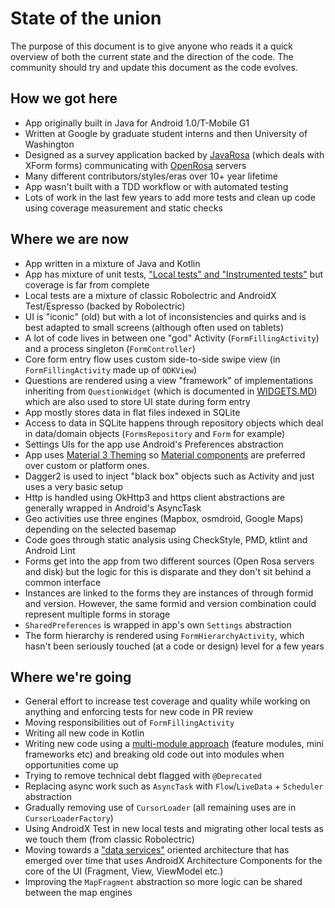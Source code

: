 # State of the union

The purpose of this document is to give anyone who reads it a quick overview  of both the current state and the direction of the code. The community should try and update this document as the code evolves.

## How we got here

* App originally built in Java for Android 1.0/T-Mobile G1
* Written at Google by graduate student interns and then University of Washington
* Designed as a survey application backed by [JavaRosa](https://github.com/getodk/javarosa/) (which deals with XForm forms) communicating with [OpenRosa](https://docs.getodk.org/openrosa/) servers
* Many different contributors/styles/eras over 10+ year lifetime
* App wasn't built with a TDD workflow or with automated testing
* Lots of work in the last few years to add more tests and clean up code using coverage measurement and static checks

## Where we are now

* App written in a mixture of Java and Kotlin
* App has mixture of unit tests, ["Local tests" and "Instrumented tests"](https://developer.android.com/training/testing/fundamentals#instrumented-vs-local) but coverage is far from complete
* Local tests are a mixture of classic Robolectric and AndroidX Test/Espresso (backed by Robolectric)
* UI is "iconic" (old) but with a lot of inconsistencies and quirks and is best adapted to small screens (although often used on tablets)
* A lot of code lives in between one "god" Activity (`FormFillingActivity`) and a process singleton (`FormController`)
* Core form entry flow uses custom side-to-side swipe view (in `FormFillingActivity` made up of `ODKView`)
* Questions are rendered using a view "framework" of implementations inheriting from `QuestionWidget` (which is documented in [WIDGETS.MD](WIDGETS.md)) which are also used to store UI state during form entry
* App mostly stores data in flat files indexed in SQLite
* Access to data in SQLite happens through repository objects which deal in data/domain objects (`FormsRepository` and `Form` for example)
* Settings UIs for the app use Android's Preferences abstraction
* App uses [Material 3 Theming](https://m3.material.io/foundations/customization) so [Material components](https://material.io/components?platform=android) are preferred over custom or platform ones.
* Dagger2 is used to inject "black box" objects such as Activity and just uses a very basic setup
* Http is handled using OkHttp3 and https client abstractions are generally wrapped in Android's AsyncTask
* Geo activities use three engines (Mapbox, osmdroid, Google Maps) depending on the selected basemap
* Code goes through static analysis using CheckStyle, PMD, ktlint and Android Lint
* Forms get into the app from two different sources (Open Rosa servers and disk) but the logic for this is disparate and they don't sit behind a common interface
* Instances are linked to the forms they are instances of through formid and version. However, the same formid and version combination could represent multiple forms in storage
* `SharedPreferences` is wrapped in app's own `Settings` abstraction
* The form hierarchy is rendered using `FormHierarchyActivity`, which hasn't been seriously touched (at a code or design) level for a few years

## Where we're going

* General effort to increase test coverage and quality while working on anything and enforcing tests for new code in PR review
* Moving responsibilities out of `FormFillingActivity`
* Writing all new code in Kotlin
* Writing new code using a [multi-module approach](CODE-GUIDELINES.md#gradle-sub-modules) (feature modules, mini frameworks etc) and breaking old code out into modules when opportunities come up
* Trying to remove technical debt flagged with `@Deprecated`
* Replacing async work such as `AsyncTask` with `Flow`/`LiveData` + `Scheduler` abstraction
* Gradually removing use of `CursorLoader` (all remaining uses are in `CursorLoaderFactory`)
* Using AndroidX Test in new local tests and migrating other local tests as we touch them (from classic Robolectric)
* Moving towards a ["data services"](data_services_architecture.pdf) oriented architecture that has emerged over time that uses AndroidX Architecture Components for the core of the UI (Fragment, View, ViewModel etc.)
* Improving the `MapFragment` abstraction so more logic can be shared between the map engines
